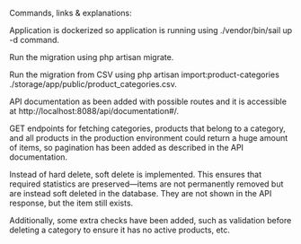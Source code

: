 Commands, links & explanations:

Application is dockerized so application is running using ./vendor/bin/sail up -d command.

Run the migration using php artisan migrate.

Run the migration from CSV using php artisan import:product-categories ./storage/app/public/product_categories.csv.

API documentation as been added with possible routes and it is accessible at http://localhost:8088/api/documentation#/.

GET endpoints for fetching categories, products that belong to a category, and all products in the production environment could return a huge amount of items, so pagination has been added as described in the API documentation.

Instead of hard delete, soft delete is implemented. This ensures that required statistics are preserved—items are not permanently removed but are instead soft deleted in the database. They are not shown in the API response, but the item still exists.

Additionally, some extra checks have been added, such as validation before deleting a category to ensure it has no active products, etc.
